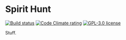 # Spirit Hunt

[![Build status][shield-build]][link-build]
[![Code Climate rating][shield-cc]][link-cc]
[![GPL-3.0 license][shield-license]][license]

Stuff.

<!-- Shield images -->
[shield-build]: https://img.shields.io/circleci/project/github/teamfieldtrip/spirithunt.svg
[shield-cc]: https://img.shields.io/codeclimate/github/teamfieldtrip/spirithunt.svg
[shield-license]: https://img.shields.io/github/license/teamfieldtrip/spirithunt.svg

<!-- Shield links -->
[link-build]: https://circleci.com/gh/teamfieldtrip/spirithunt
[link-cc]: https://codeclimate.com/github/teamfieldtrip/spirithunt

<!-- Local files -->
[license]: LICENSE.md
